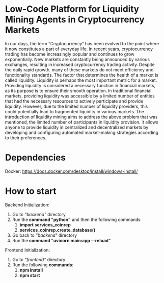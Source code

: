 # Low-Code Platform for Liquidity Mining Agents in Cryptocurrency Markets
In our days, the term “Cryptocurrency” has been evolved to the point where it now constitutes a part of everyday life. In recent years, cryptocurrency trading has become increasingly popular and continues to grow exponentially. New markets are constantly being announced by various exchanges, resulting in increased cryptocurrency trading activity.
Despite the daily rapid growth, many of these markets do not meet efficiency and functionality standards. The factor that determines the health of a market is called liquidity. Liquidity is perhaps the most important metric for a market.
Providing liquidity is considered a necessary function in financial markets, as its purpose is to ensure their smooth operation. In traditional financial markets, providing liquidity was accessible by a limited number of entities that had the necessary resources to actively participate and provide liquidity. However, due to the limited number of liquidity providers, this could potentially lead to fragmented liquidity in various markets.
The introduction of liquidity mining aims to address the above problem that was mentioned, the limited number of participants in liquidity provision. It allows anyone to provide liquidity in centralized and decentralized markets by developing and configuring automated market-making strategies according to their preferences.

# Dependencies
Docker: https://docs.docker.com/desktop/install/windows-install/

# How to start
Backend Initialization:
1. Go to *"backend"* directory
2. Run the **command "python"** and then the following commands
	1. **import services_coinrep**
	2. **services_coinrep.create_database()**
4. Go back to *"backend"* directory
5. Run the **command "uvicorn main:app --reload"**
>
>
Frontend Initialization:
1. Go to *"frontend"* directory
2. Run the following **commands**:
	1. **npm install**
	2. **npm start**

